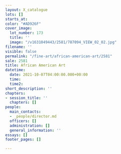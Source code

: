 ```yaml
---
layout: X_catalogue
lots: []
starts_at: 
color: "#AD926F"
cover_image:
  lot_number: 173
  title: ''
  image: "/v1631049443/2581/787094_VIEW_02_02.jpg"
filename: ''
visible: false
permalink: "/fine-art/african-american-art/2581"
sale: 2581
title: African American Art
datetime:
  date: 2021-10-07T04:00:00.000+00:00
  time: 
  time2: 
short_description: ''
chapters:
- session_title: ''
  chapters: []
people:
  main_contacts:
  - _people/director.md
  officers: []
  administration: []
  general_information: ''
essays: []
footer_pages: []

---
```


